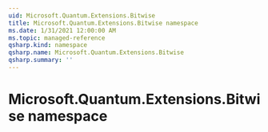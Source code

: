 ```yaml
---
uid: Microsoft.Quantum.Extensions.Bitwise
title: Microsoft.Quantum.Extensions.Bitwise namespace
ms.date: 1/31/2021 12:00:00 AM
ms.topic: managed-reference
qsharp.kind: namespace
qsharp.name: Microsoft.Quantum.Extensions.Bitwise
qsharp.summary: ''
---
```


# Microsoft.Quantum.Extensions.Bitwise namespace



